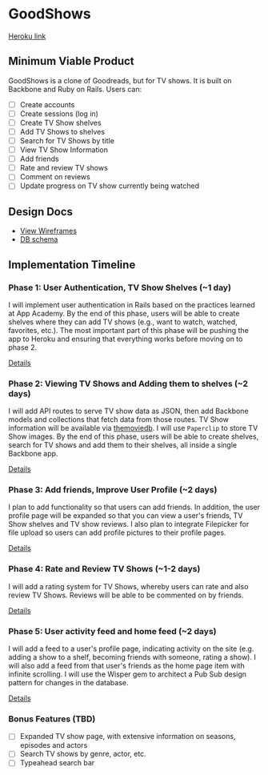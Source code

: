 # GoodShows

[Heroku link][heroku]

[heroku]: http://www.goodshows.io

## Minimum Viable Product
GoodShows is a clone of Goodreads, but for TV shows. It is built on Backbone and Ruby on Rails. Users can:


- [ ] Create accounts
- [ ] Create sessions (log in)
- [ ] Create TV Show shelves
- [ ] Add TV Shows to shelves
- [ ] Search for TV Shows by title
- [ ] View TV Show Information
- [ ] Add friends
- [ ] Rate and review TV shows
- [ ] Comment on reviews
- [ ] Update progress on TV show currently being watched

## Design Docs
* [View Wireframes][views]
* [DB schema][schema]

[views]: ./docs/views.md
[schema]: ./docs/schema.md

## Implementation Timeline

### Phase 1: User Authentication, TV Show Shelves (~1 day)
I will implement user authentication in Rails based on the practices learned at
App Academy. By the end of this phase, users will be able to create shelves where they can add TV shows (e.g., want to watch, watched, favorites, etc.). The most important part of this phase will
be pushing the app to Heroku and ensuring that everything works before moving on
to phase 2.

[Details][phase-one]

### Phase 2: Viewing TV Shows and Adding them to shelves (~2 days)
I will add API routes to serve TV show data as JSON, then add Backbone
models and collections that fetch data from those routes. TV Show information
will be available via [themoviedb](http://docs.themoviedb.apiary.io/#). I will use `Paperclip` to store TV Show images. By the end of this
phase, users will be able to create shelves, search for TV shows and add them to their shelves, all
inside a single Backbone app.

[Details][phase-two]

### Phase 3: Add friends, Improve User Profile (~2 days)
I plan to add functionality so that users can add friends. In addition, the user profile page will be expanded so that you can view a user's friends, TV Show shelves and TV show reviews. I also plan to integrate Filepicker for file upload so users can add profile pictures to their profile pages.

[Details][phase-three]

### Phase 4: Rate and Review TV Shows (~1-2 days)
I will add a rating system for TV Shows, whereby users can rate and also review TV Shows.
Reviews will be able to be commented on by friends.

[Details][phase-four]

### Phase 5: User activity feed and home feed (~2 days)
I will add a feed to a user's profile page, indicating activity on the site (e.g. adding a show to a shelf, becoming friends with someone, rating a show). I will also add a feed from that user's friends as the home page item with infinite scrolling. I will use the Wisper gem to architect a Pub Sub design pattern for changes in the database.

[Details][phase-five]

### Bonus Features (TBD)
- [ ] Expanded TV show page, with extensive information on seasons, episodes and actors
- [ ] Search TV shows by genre, actor, etc.
- [ ] Typeahead search bar

[phase-one]: ./docs/phases/phase1.md
[phase-two]: ./docs/phases/phase2.md
[phase-three]: ./docs/phases/phase3.md
[phase-four]: ./docs/phases/phase4.md
[phase-five]: ./docs/phases/phase5.md

